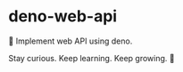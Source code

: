 # deno-web-api
🔭 Implement web API using deno.


<!-- INSPIRATIONAL_QUOTE_START -->
Stay curious. Keep learning. Keep growing.
🦖
<!-- INSPIRATIONAL_QUOTE_END -->
